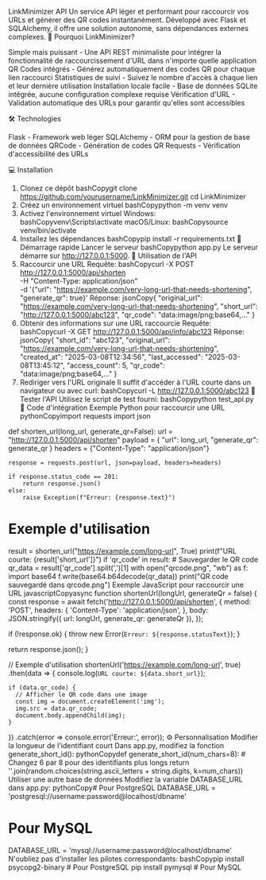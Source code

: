 LinkMinimizer API
Un service API léger et performant pour raccourcir vos URLs et générer des QR codes instantanément. Développé avec Flask et SQLAlchemy, il offre une solution autonome, sans dépendances externes complexes.
🚀 Pourquoi LinkMinimizer?

Simple mais puissant - Une API REST minimaliste pour intégrer la fonctionnalité de raccourcissement d'URL dans n'importe quelle application
QR Codes intégrés - Générez automatiquement des codes QR pour chaque lien raccourci
Statistiques de suivi - Suivez le nombre d'accès à chaque lien et leur dernière utilisation
Installation locale facile - Base de données SQLite intégrée, aucune configuration complexe requise
Vérification d'URL - Validation automatique des URLs pour garantir qu'elles sont accessibles

🛠️ Technologies

Flask - Framework web léger
SQLAlchemy - ORM pour la gestion de base de données
QRCode - Génération de codes QR
Requests - Vérification d'accessibilité des URLs

💻 Installation
1. Clonez ce dépôt
bashCopygit clone https://github.com/yourusername/LinkMinimizer.git
cd LinkMinimizer
2. Créez un environnement virtuel
bashCopypython -m venv venv
3. Activez l'environnement virtuel
Windows:
bashCopyvenv\Scripts\activate
macOS/Linux:
bashCopysource venv/bin/activate
4. Installez les dépendances
bashCopypip install -r requirements.txt
🚀 Démarrage rapide
Lancer le serveur
bashCopypython app.py
Le serveur démarre sur http://127.0.0.1:5000.
📝 Utilisation de l'API
1. Raccourcir une URL
Requête:
bashCopycurl -X POST http://127.0.0.1:5000/api/shorten \
  -H "Content-Type: application/json" \
  -d '{"url": "https://example.com/very-long-url-that-needs-shortening", "generate_qr": true}'
Réponse:
jsonCopy{
  "original_url": "https://example.com/very-long-url-that-needs-shortening",
  "short_url": "http://127.0.0.1:5000/abc123",
  "qr_code": "data:image/png;base64,..."
}
2. Obtenir des informations sur une URL raccourcie
Requête:
bashCopycurl -X GET http://127.0.0.1:5000/api/info/abc123
Réponse:
jsonCopy{
  "short_id": "abc123",
  "original_url": "https://example.com/very-long-url-that-needs-shortening",
  "created_at": "2025-03-08T12:34:56",
  "last_accessed": "2025-03-08T13:45:12",
  "access_count": 5,
  "qr_code": "data:image/png;base64,..."
}
3. Rediriger vers l'URL originale
Il suffit d'accéder à l'URL courte dans un navigateur ou avec curl:
bashCopycurl -L http://127.0.0.1:5000/abc123
🧪 Tester l'API
Utilisez le script de test fourni:
bashCopypython test_api.py
🔧 Code d'intégration
Exemple Python pour raccourcir une URL
pythonCopyimport requests
import json

def shorten_url(long_url, generate_qr=False):
    url = "http://127.0.0.1:5000/api/shorten"
    payload = {
        "url": long_url,
        "generate_qr": generate_qr
    }
    headers = {"Content-Type": "application/json"}
    
    response = requests.post(url, json=payload, headers=headers)
    
    if response.status_code == 201:
        return response.json()
    else:
        raise Exception(f"Erreur: {response.text}")

# Exemple d'utilisation
result = shorten_url("https://example.com/long-url", True)
print(f"URL courte: {result['short_url']}")
if 'qr_code' in result:
    # Sauvegarder le QR code
    qr_data = result['qr_code'].split(',')[1]
    with open("qrcode.png", "wb") as f:
        import base64
        f.write(base64.b64decode(qr_data))
    print("QR code sauvegardé dans qrcode.png")
Exemple JavaScript pour raccourcir une URL
javascriptCopyasync function shortenUrl(longUrl, generateQr = false) {
  const response = await fetch('http://127.0.0.1:5000/api/shorten', {
    method: 'POST',
    headers: {
      'Content-Type': 'application/json',
    },
    body: JSON.stringify({
      url: longUrl,
      generate_qr: generateQr
    }),
  });
  
  if (!response.ok) {
    throw new Error(`Erreur: ${response.statusText}`);
  }
  
  return response.json();
}

// Exemple d'utilisation
shortenUrl('https://example.com/long-url', true)
  .then(data => {
    console.log(`URL courte: ${data.short_url}`);
    
    if (data.qr_code) {
      // Afficher le QR code dans une image
      const img = document.createElement('img');
      img.src = data.qr_code;
      document.body.appendChild(img);
    }
  })
  .catch(error => console.error('Erreur:', error));
⚙️ Personnalisation
Modifier la longueur de l'identifiant court
Dans app.py, modifiez la fonction generate_short_id():
pythonCopydef generate_short_id(num_chars=8):  # Changez 6 par 8 pour des identifiants plus longs
    return ''.join(random.choices(string.ascii_letters + string.digits, k=num_chars))
Utiliser une autre base de données
Modifiez la variable DATABASE_URL dans app.py:
pythonCopy# Pour PostgreSQL
DATABASE_URL = 'postgresql://username:password@localhost/dbname'

# Pour MySQL
DATABASE_URL = 'mysql://username:password@localhost/dbname'
N'oubliez pas d'installer les pilotes correspondants:
bashCopypip install psycopg2-binary  # Pour PostgreSQL
pip install pymysql  # Pour MySQL
